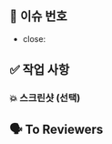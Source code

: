 ## 🧩 이슈 번호 <!-- 이슈 번호를 작성해주세요 -->
- close: 

## ✅ 작업 사항

### 💥 스크린샷 (선택)

## 🗣 To Reviewers
<!-- 리뷰어에게 남기는 참고사항을 적어주세요 -->

